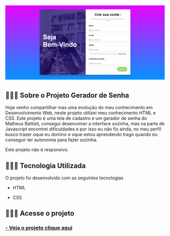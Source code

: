 <h1>
        <img src="img/print.png">
</h1>


## 👩🏽‍💻 Sobre o Projeto Gerador de Senha 

Hoje venho compartilhar mas uma evolução do meu conhecimento em Desenvolvimento Web, neste projeto utilizei meu conhecimento HTML e CSS. Este projeto é uma tela de cadastro e um gerador de senha do Matheus Battisti, consegui desenvolver a interface sozinha, mas na parte de Javascript encontrei dificuldades e por isso eu não fiz ainda, no meu perfil busco trazer oque eu domino e oque estou aprendendo trago quando eu conseguir ter autonomia para fazer sozinha.

Este projeto não é responsivo.

## 👩🏽‍💻 Tecnologia Utilizada

O projeto foi desenvolvido com as seguintes tecnologias

- HTML

- CSS

## 👩🏽‍💻 Acesse o projeto

 <h3>
        <a href="https://lyrisnunes.github.io/gerador-de-senha/"> - Veja o projeto clique aqui </a>
</h3>